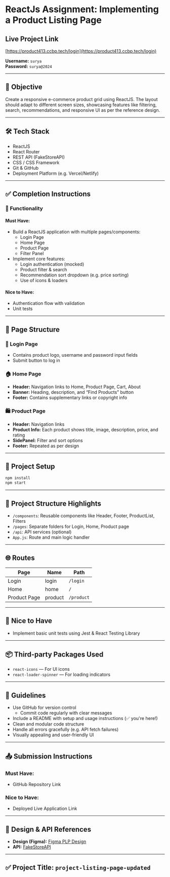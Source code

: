# ReactJs Assignment: Implementing a Product Listing Page

## Live Project Link
[https://product413.ccbp.tech/login](https://product413.ccbp.tech/login)

**Username:** `surya`  
**Password:** `surya@2024`

---

## 🎯 Objective
Create a responsive e-commerce product grid using ReactJS. The layout should adapt to different screen sizes, showcasing features like filtering, search, recommendations, and responsive UI as per the reference design.

---

## 🛠 Tech Stack
- ReactJS
- React Router
- REST API (FakeStoreAPI)
- CSS / CSS Framework
- Git & GitHub
- Deployment Platform (e.g. Vercel/Netlify)

---

## ✅ Completion Instructions

### 📌 Functionality
#### Must Have:
- Build a ReactJS application with multiple pages/components:
  - Login Page
  - Home Page
  - Product Page
  - Filter Panel
- Implement core features:
  - Login authentication (mocked)
  - Product filter & search
  - Recommendation sort dropdown (e.g. price sorting)
  - Use of icons & loaders

#### Nice to Have:
- Authentication flow with validation
- Unit tests

---

## 📄 Page Structure

### 🔐 Login Page
- Contains product logo, username and password input fields
- Submit button to log in

### 🏠 Home Page
- **Header:** Navigation links to Home, Product Page, Cart, About
- **Banner:** Heading, description, and “Find Products” button
- **Footer:** Contains supplementary links or copyright info

### 🛍 Product Page
- **Header:** Navigation links
- **Product Info:** Each product shows title, image, description, price, and rating
- **SidePanel:** Filter and sort options
- **Footer:** Repeated as per design

---

## 🚀 Project Setup

```bash
npm install
npm start
```

---

## 📁 Project Structure Highlights
- `/components`: Reusable components like Header, Footer, ProductList, Filters
- `/pages`: Separate folders for Login, Home, Product page
- `/api`: API services (optional)
- `App.js`: Route and main logic handler

---

## 🌐 Routes
| Page         | Name   | Path       |
|--------------|--------|------------|
| Login        | login  | `/login`   |
| Home         | home   | `/`        |
| Product Page | product| `/product` |

---

## 🧪 Nice to Have
- Implement basic unit tests using Jest & React Testing Library

---

## 📦 Third-party Packages Used
- `react-icons` — For UI icons
- `react-loader-spinner` — For loading indicators

---

## 📝 Guidelines
- Use GitHub for version control
  - Commit code regularly with clear messages
- Include a README with setup and usage instructions (✅ you're here!)
- Clean and modular code structure
- Handle all errors gracefully (e.g. API fetch failures)
- Visually appealing and user-friendly UI

---

## 📤 Submission Instructions
### Must Have:
- GitHub Repository Link

### Nice to Have:
- Deployed Live Application Link

---

## 📐 Design & API References
- **Design (Figma):** [Figma PLP Design](https://www.figma.com/file/N0Tv7yYLf3kfMLQjUncUlx/Design-Task---PLP?type=design&node-id=0-1&mode=design&t=mEpvVYQ7GInQPxXk-0)
- **API:** [FakeStoreAPI](https://fakestoreapi.com)

---
## ✅ Project Title: `project-listing-page-updated`


 
 
